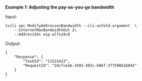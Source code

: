 **Example 1: Adjusting the pay-as-you-go bandwidth**



Input: 

```
tccli vpc ModifyAddressesBandwidth --cli-unfold-argument  \
    --InternetMaxBandwidthOut 2\
    --AddressIds eip-alfxy9c8
```

Output: 
```
{
    "Response": {
        "TaskId": "11531422",
        "RequestId": "24cfceab-3492-482c-b86f-27f598b1b044"
    }
}
```

